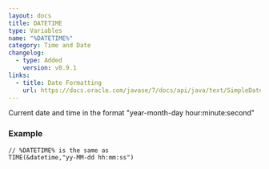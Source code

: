 ```yaml
---
layout: docs
title: DATETIME
type: Variables
name: "%DATETIME%"
category: Time and Date
changelog:
  - type: Added
    version: v0.9.1
links:
  - title: Date Formatting
    url: https://docs.oracle.com/javase/7/docs/api/java/text/SimpleDateFormat.html
---
```

Current date and time in the format "year-month-day hour:minute:second"

### Example
```
// %DATETIME% is the same as
TIME(&datetime,"yy-MM-dd hh:mm:ss")
```
